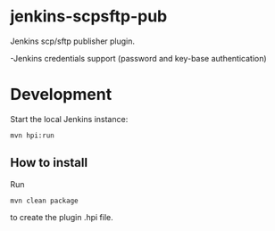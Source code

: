 jenkins-scpsftp-pub
===========

Jenkins scp/sftp publisher plugin.

-Jenkins credentials support (password and key-base authentication)

Development
===========

Start the local Jenkins instance:

    mvn hpi:run


How to install
--------------

Run

	mvn clean package

to create the plugin .hpi file.
